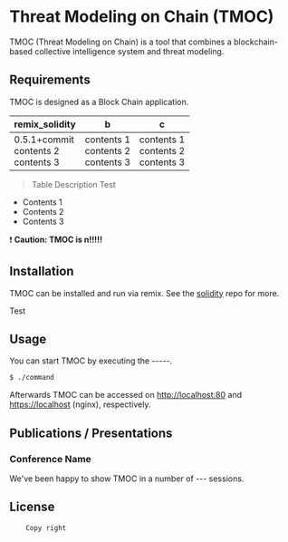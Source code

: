 <p align="center">
  <!--이미지 삽입-->
    <!-- <img src="src/web_interface/static/FACT_smaller.png" alt="FACT Logo" width="625" height="263"/> -->
</p>

# Threat Modeling on Chain (TMOC)

TMOC (Threat Modeling on Chain) is a tool that combines a blockchain-based collective intelligence system and threat modeling. 

## Requirements

TMOC is designed as a Block Chain application.

<!-- 표 넣는법 -->
remix_solidity | b | c
------- | ----------- | --------
0.5.1+commit<br>contents 2<br>contents 3 | contents 1<br>contents 2<br>contents 3 | contents 1<br>contents 2<br>contents 3

<!-- 표 설명 넣는법 -->
> Table Description
Test
- Contents 1
- Contents 2
- Contents 3

<!-- 주의사항 -->
:exclamation: **Caution: TMOC is n!!!!!**

## Installation
TMOC can be installed and run via remix. See the [solidity](https://github.com/SANELab/TMOC/solidity) repo for more.

Test

## Usage <!-- TMOC 실행하는 방법 -->
You can start TMOC by executing the -----.

```sh
$ ./command
```

Afterwards TMOC can be accessed on <http://localhost:80> and <https://localhost> (nginx), respectively.  

## Publications / Presentations

### Conference Name

We've been happy to show TMOC in a number of --- sessions.

## License
```
    Copy right
```

